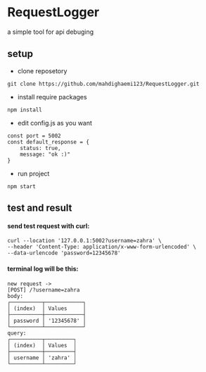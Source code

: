 # RequestLogger
a simple tool for api debuging

## setup
- clone reposetory
```
git clone https://github.com/mahdighaemi123/RequestLogger.git
```

- install require packages
```
npm install
```
- edit config.js as you want
```
const port = 5002
const default_response = {
    status: true,
    message: "ok :)"
}
```

- run project
```
npm start
```

## test and result
#### send test request with curl:
```
curl --location '127.0.0.1:5002?username=zahra' \
--header 'Content-Type: application/x-www-form-urlencoded' \
--data-urlencode 'password=12345678'
```
#### terminal log will be this:
```
new request ->
[POST] /?username=zahra
body:
┌──────────┬────────────┐
│ (index)  │ Values     │
├──────────┼────────────┤
│ password │ '12345678' │
└──────────┴────────────┘
query:
┌──────────┬─────────┐
│ (index)  │ Values  │
├──────────┼─────────┤
│ username │ 'zahra' │
└──────────┴─────────┘

```